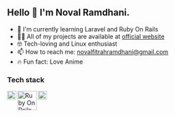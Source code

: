 ## Hello 👋 I'm Noval Ramdhani.

- 🌱 I'm currently learning Laravel and Ruby On Rails
- 👨‍💻 All of my projects are available at [official website](https://novall.vercel.app/projects)
- 🤓 Tech-loving and Linux enthusiast
- 📫 How to reach me: novalfitrahramdhani@gmail.com
- 🔥 Fun fact: Love Anime
<!-- 
### Languages
<a href=""><img align="left" alt="Javascript" title="Javascript" width="20px" src="https://cdn.worldvectorlogo.com/logos/logo-javascript.svg" /></a>
<a href="https://www.typescriptlang.org/"><img align="left" alt="Typescript" title="Typescript" width="20px" src="https://cdn.worldvectorlogo.com/logos/typescript.svg" /></a>
<a href="https://php.net/"><img align="left" alt="PHP" title="PHP" width="35px" src="https://cdn.worldvectorlogo.com/logos/php-1.svg" /></a>
<a href="https://www.ruby-lang.org/"><img align="left" alt="Ruby" title="Ruby" width="20px" src="https://cdn.worldvectorlogo.com/logos/ruby.svg" /></a>

<br /> -->

### Tech stack

<a href="https://reactjs.org/"><img align="left" alt="React" title="React" width="21px" src="https://cdn.worldvectorlogo.com/logos/react-2.svg" /></a>
<a href="https://rubyonrails.org/"><img align="left" alt="Ruby On Rails" title="Ruby On Rails" width="45px" src="https://cdn.worldvectorlogo.com/logos/rails-1.svg" /></a>
<a href="https://laravel.com/"><img align="left" alt="Laravel" title="Laravel" width="21px" src="https://cdn.worldvectorlogo.com/logos/laravel-2.svg" /></a>


<!-- ### Github Statistic
<p align="left">
<a href="https://github.com/novalramdhani">
  <img height="180em" src="https://github-readme-stats-eight-theta.vercel.app/api?username=novalramdhani&show_icons=true&theme=algolia&include_all_commits=true&count_private=true"/>
  <img height="180em" src="https://github-readme-stats-eight-theta.vercel.app/api/top-langs/?username=novalramdhani&layout=compact&langs_count=8&theme=algolia"/>
</a>
</p> -->

<!-- ### Connect with me

[<img align="left" alt="novalramdhani | Twitter" width="30px" src="https://cdn.worldvectorlogo.com/logos/twitter-6.svg" />][twitter]
[<img align="left" alt="novalramdhani | Instagram" width="20px" src="https://cdn.worldvectorlogo.com/logos/instagram-2016-6.svg" />][instagram]
[<img align="left" alt="novalramdhani | Linkedin" width="20px" src="https://cdn.worldvectorlogo.com/logos/linkedin-icon-2.svg" />][linkedin]

[twitter]: https://twitter.com/novallramdhani
[instagram]: https://www.instagram.com/novallrmdhni
[linkedin]: https://www.linkedin.com/in/noval-ramdhani-26a127219/ -->
